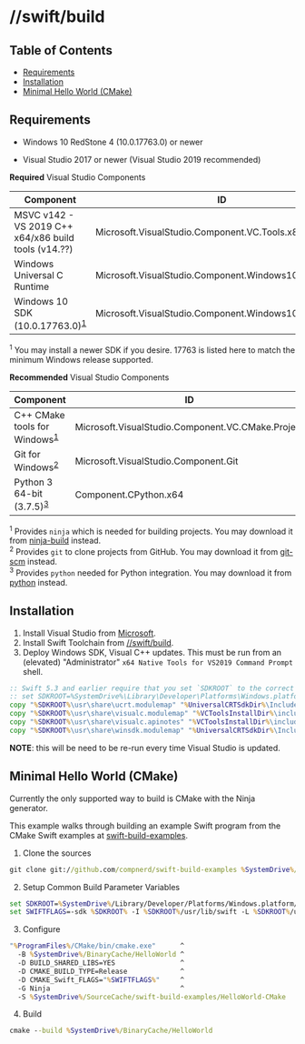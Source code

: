 # **//swift/build**

## Table of Contents

* [Requirements](#requirements)
* [Installation](#installation)
* [Minimal Hello World (CMake)](#minimal-hello-world--cmake-)

## Requirements

- Windows 10 RedStone 4 (10.0.17763.0) or newer

- Visual Studio 2017 or newer (Visual Studio 2019 recommended)

**Required** Visual Studio Components

| Component | ID |
|-----------|----|
| MSVC v142 - VS 2019 C++ x64/x86 build tools (v14.??) | Microsoft.VisualStudio.Component.VC.Tools.x86.x64 |
| Windows Universal C Runtime | Microsoft.VisualStudio.Component.Windows10SDK |
| Windows 10 SDK (10.0.17763.0)<sup>[1](#windows-sdk)</sup> | Microsoft.VisualStudio.Component.Windows10SDK.17763 |

<sup><a name="windows-sdk">1</a></sup> You may install a newer SDK if you desire. 17763 is listed here to match the minimum Windows release supported.

**Recommended** Visual Studio Components

| Component | ID |
|-----------|----|
| C++ CMake tools for Windows<sup>[1](#windows-cmake)</sup> | Microsoft.VisualStudio.Component.VC.CMake.Project |
| Git for Windows<sup>[2](#windows-git)</sup> | Microsoft.VisualStudio.Component.Git |
| Python 3 64-bit (3.7.5)<sup>[3](#windows-python)</sup> | Component.CPython.x64 |

<sup><a name="windows-cmake">1</a></sup> Provides `ninja` which is needed for building projects. You may download it from [ninja-build](https://github.com/ninja-build/ninja) instead.<br/>
<sup><a name="windows-git">2</a></sup> Provides `git` to clone projects from GitHub. You may download it from [git-scm](https://git-scm.com/) instead.<br/>
<sup><a name="windows-python">3</a></sup> Provides `python` needed for Python integration. You may download it from [python](https://www.python.org/) instead.<br/>

## Installation

1. Install Visual Studio from [Microsoft](https://visualstudio.microsoft.com).
2. Install Swift Toolchain from [//swift/build](https://compnerd.visualstudio.com/swift-build).
3. Deploy Windows SDK, Visual C++ updates.  This must be run from an (elevated) "Administrator" `x64 Native Tools for VS2019 Command Prompt` shell.

```cmd
:: Swift 5.3 and earlier require that you set `SDKROOT` to the correct value.
:: set SDKROOT=%SystemDrive%\Library\Developer\Platforms\Windows.platform\Developer\SDKs\Windows.sdk
copy "%SDKROOT%\usr\share\ucrt.modulemap" "%UniversalCRTSdkDir%\Include\%UCRTVersion%\ucrt\module.modulemap"
copy "%SDKROOT%\usr\share\visualc.modulemap" "%VCToolsInstallDir%\include\module.modulemap"
copy "%SDKROOT%\usr\share\visualc.apinotes" "%VCToolsInstallDir%\include\visualc.apinotes"
copy "%SDKROOT%\usr\share\winsdk.modulemap" "%UniversalCRTSdkDir%\Include\%UCRTVersion%\um\module.modulemap"
```

**NOTE**: this will be need to be re-run every time Visual Studio is updated.

## Minimal Hello World (CMake)

Currently the only supported way to build is CMake with the Ninja generator.

This example walks through building an example Swift program from the CMake Swift examples at [swift-build-examples](https://github.com/compnerd/swift-build-examples).

1. Clone the sources

```cmd
git clone git://github.com/compnerd/swift-build-examples %SystemDrive%/SourceCache/swift-build-examples
```

2. Setup Common Build Parameter Variables

```cmd
set SDKROOT=%SystemDrive%/Library/Developer/Platforms/Windows.platform/Developer/SDKs/Windows.sdk
set SWIFTFLAGS=-sdk %SDKROOT% -I %SDKROOT%/usr/lib/swift -L %SDKROOT%/usr/lib/swift/windows
```

3. Configure

```cmd
"%ProgramFiles%/CMake/bin/cmake.exe"      ^
  -B %SystemDrive%/BinaryCache/HelloWorld ^
  -D BUILD_SHARED_LIBS=YES                ^
  -D CMAKE_BUILD_TYPE=Release             ^
  -D CMAKE_Swift_FLAGS="%SWIFTFLAGS%"     ^
  -G Ninja                                ^
  -S %SystemDrive%/SourceCache/swift-build-examples/HelloWorld-CMake
```

4. Build

```cmd
cmake --build %SystemDrive%/BinaryCache/HelloWorld
```
